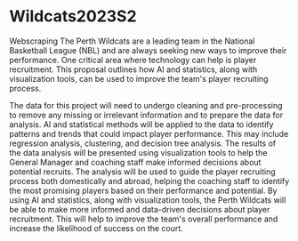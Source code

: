 # Wildcats2023S2
Webscraping
The Perth Wildcats are a leading team in the National Basketball League (NBL) and are always seeking new ways to improve their performance. One critical area where technology can help is player recruitment. This proposal outlines how AI and statistics, along with visualization tools, can be used to improve the team's player recruiting process.

The data for this project will need to undergo cleaning and pre-processing to remove any missing or irrelevant information and to prepare the data for analysis. AI and statistical methods will be applied to the data to identify patterns and trends that could impact player performance. This may include regression analysis, clustering, and decision tree analysis. The results of the data analysis will be presented using visualization tools to help the General Manager and coaching staff make informed decisions about potential recruits. The analysis will be used to guide the player recruiting process both domestically and abroad, helping the coaching staff to identify the most promising players based on their performance and potential. By using AI and statistics, along with visualization tools, the Perth Wildcats will be able to make more informed and data-driven decisions about player recruitment. This will help to improve the team's overall performance and increase the likelihood of success on the court.

